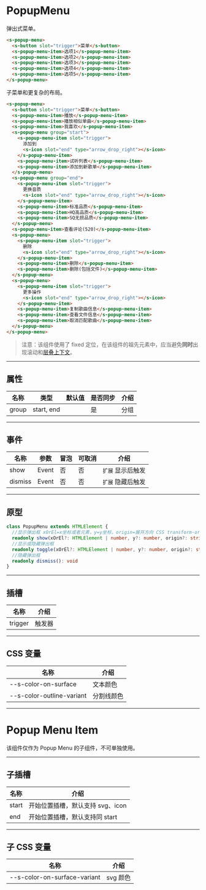 # PopupMenu

弹出式菜单。

```html preview
<s-popup-menu>
  <s-button slot="trigger">菜单</s-button>
  <s-popup-menu-item>选项1</s-popup-menu-item>
  <s-popup-menu-item>选项2</s-popup-menu-item>
  <s-popup-menu-item>选项3</s-popup-menu-item>
  <s-popup-menu-item>选项4</s-popup-menu-item>
  <s-popup-menu-item>选项5</s-popup-menu-item>
</s-popup-menu>
```

子菜单和更复杂的布局。

```html preview
<s-popup-menu>
  <s-button slot="trigger">菜单</s-button>
  <s-popup-menu-item>播放</s-popup-menu-item>
  <s-popup-menu-item>播放相似单曲</s-popup-menu-item>
  <s-popup-menu-item>我喜欢</s-popup-menu-item>
  <s-popup-menu group="start">
    <s-popup-menu-item slot="trigger">
      添加到
      <s-icon slot="end" type="arrow_drop_right"></s-icon>
    </s-popup-menu-item>
    <s-popup-menu-item>试听列表</s-popup-menu-item>
    <s-popup-menu-item>添加到新歌单</s-popup-menu-item>
  </s-popup-menu>
  <s-popup-menu group="end">
    <s-popup-menu-item slot="trigger">
      更换音质
      <s-icon slot="end" type="arrow_drop_right"></s-icon>
    </s-popup-menu-item>
    <s-popup-menu-item>标准品质</s-popup-menu-item>
    <s-popup-menu-item>HQ高品质</s-popup-menu-item>
    <s-popup-menu-item>SQ无损品质</s-popup-menu-item>
  </s-popup-menu>
  <s-popup-menu-item>查看评论(520)</s-popup-menu-item>
  <s-popup-menu>
    <s-popup-menu-item slot="trigger">
      删除
      <s-icon slot="end" type="arrow_drop_right"></s-icon>
    </s-popup-menu-item>
    <s-popup-menu-item>删除</s-popup-menu-item>
    <s-popup-menu-item>删除(包括文件)</s-popup-menu-item>
  </s-popup-menu>
  <s-popup-menu>
    <s-popup-menu-item slot="trigger">
      更多操作
      <s-icon slot="end" type="arrow_drop_right"></s-icon>
    </s-popup-menu-item>
    <s-popup-menu-item>复制歌曲信息</s-popup-menu-item>
    <s-popup-menu-item>查看文件信息</s-popup-menu-item>
    <s-popup-menu-item>取消匹配歌曲</s-popup-menu-item>
  </s-popup-menu>
</s-popup-menu>
```

> 注意：该组件使用了 fixed 定位，在该组件的祖先元素中，应当避免**同时**出现滚动和[层叠上下文](https://developer.mozilla.org/zh-CN/docs/Web/CSS/CSS_positioned_layout/Understanding_z-index/Stacking_context)。

---

## 属性

| 名称  | 类型        | 默认值 | 是否同步 | 介绍 |
| ----- | ---------- | ------ | ------- | ---- |
| group | start, end |        | 是      | 分组 |

---

## 事件

| 名称    | 参数   | 冒泡 | 可取消 | 介绍            |
| ------- |------ |------|------ |---------------- |
| show    | Event | 否   | 否    | `扩展` 显示后触发 |
| dismiss | Event | 否   | 否    | `扩展` 隐藏后触发 |

---

## 原型

```ts
class PopupMenu extends HTMLElement {
  //显示弹出框 xOrEl=x坐标或者元素，y=y坐标，origin=展开方向 CSS transform-origin 的参数值
  readonly show(xOrEl?: HTMLElement | number, y?: number, origin?: string): void
  //显示或隐藏弹出框
  readonly toggle(xOrEl?: HTMLElement | number, y?: number, origin?: string): void
  //隐藏弹出框
  readonly dismiss(): void
} 
```

---

## 插槽

| 名称     | 介绍     |
| -------- | ------- |
| trigger  | 触发器   |

---

## CSS 变量

| 名称                      | 介绍       |
| ------------------------- | --------- |
| --s-color-on-surface      | 文本颜色   |
| --s-color-outline-variant | 分割线颜色 |

---

# Popup Menu Item

该组件仅作为 Popup Menu 的子组件，不可单独使用。

---

## 子插槽

| 名称   | 介绍                             |
| ------ | ------------------------------- |
| start  |  开始位置插槽，默认支持 svg、icon |
| end    |  开始位置插槽，默认支持同 start   |

---

## 子 CSS 变量

| 名称                         | 介绍       |
| ---------------------------- | --------- |
| --s-color-on-surface-variant | svg 颜色   |